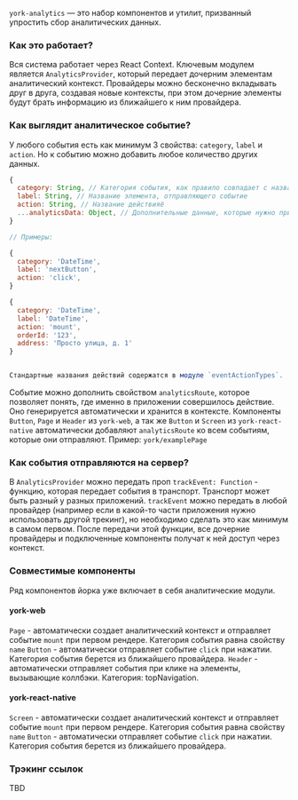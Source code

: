 `york-analytics` — это набор компонентов и утилит, призванный упростить сбор аналитических данных.

### Как это работает?
Вся система работает через React Context. Ключевым модулем является `AnalyticsProvider`, который передает дочерним элементам аналитический контекст. Провайдеры можно бесконечно вкладывать друг в друга, создавая новые контексты, при этом дочерние элементы будут брать информацию из ближайшего к ним провайдера.

### Как выглядит аналитическое событие?
У любого события есть как минимум 3 свойства: `category`, `label` и `action`. Но к событию можно добавить любое количество других данных.

```js static
{
  category: String, // Категория события, как правило совпадает с названием экрана или страницы
  label: String, // Название элемента, отправляющего событие
  action: String, // Название действияё
  ...analyticsData: Object, // Дополнительные данные, которые нужно приложить к событию
}

// Примеры:

{
  category: 'DateTime',
  label: 'nextButton',
  action: 'click',
}

{
  category: 'DateTime',
  label: 'DateTime',
  action: 'mount',
  orderId: '123',
  address: 'Просто улица, д. 1'
}


Стандартные названия действий содержатся в модуле `eventActionTypes`.
```

 Событие можно дополнить свойством `analyticsRoute`, которое позволяет понять, где именно в приложении совершилось действие. Оно генерируется автоматически и хранится в контексте. Компоненты `Button`, `Page` и `Header` из `york-web`, а так же `Button` и `Screen` из `york-react-native` автоматически добавляют `analyticsRoute` ко всем событиям, которые они отправляют.
 Пример: `york/examplePage`

### Как события отправляются на сервер?
В `AnalyticsProvider` можно передать проп `trackEvent: Function` - функцию, которая передает события в транспорт. Транспорт может быть разный у разных приложений. `trackEvent` можно передать в любой провайдер (например если в какой-то части приложения нужно использовать другой трекинг), но необходимо сделать это как минимум в самом первом. После передачи этой функции, все дочерние провайдеры и подключенные компоненты получат к ней доступ через контекст.

### Совместимые компоненты
Ряд компонентов йорка уже включает в себя аналитические модули.

#### york-web
`Page` - автоматически создает аналитический контекст и отправляет событие `mount` при первом рендере. Категория события равна свойству `name`
`Button` - автоматически отправляет событие `click` при нажатии. Категория события берется из ближайшего провайдера.
`Header` - автоматически отправляет события при клике на элементы, вызывающие коллбэки. Категория: topNavigation.

#### york-react-native
`Screen` - автоматически создает аналитический контекст и отправляет событие `mount` при первом рендере. Категория события равна свойству `name`
`Button` - автоматически отправляет событие `click` при нажатии. Категория события берется из ближайшего провайдера.

### Трэкинг ссылок
TBD